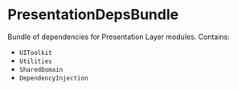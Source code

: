 # PresentationDepsBundle

Bundle of dependencies for Presentation Layer modules.
Contains:
- `UIToolkit`
- `Utilities`
- `SharedDomain`
- `DependencyInjection`
